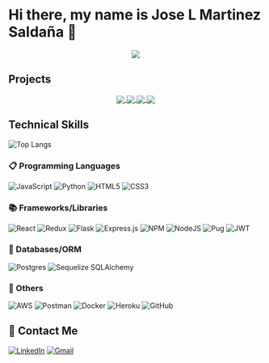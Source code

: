 # Hi there, my name is Jose L Martinez Saldaña 👋
<div align="center">
 <img src="https://github-readme-stats.vercel.app/api?username=jmartinezsal&theme=radical&count_private=true&hide=stars,issues&show_icons=true") />
 </div>
                           
## Projects 
<div align="center">
<a href="https://github.com/jmartinezsal/Culturegram">
  <img align="center" src="https://github-readme-stats.vercel.app/api/pin/?username=jmartinezsal&repo=Culturegram&theme=dark" />
</a>
<a href="https://github.com/jmartinezsal/heirbnb-app">
  <img align="center" src="https://github-readme-stats.vercel.app/api/pin/?username=jmartinezsal&repo=heirbnb-app&theme=dark" />
</a>
<a href="https://github.com/jmartinezsal/noteIt">
  <img align="center" src="https://github-readme-stats.vercel.app/api/pin/?username=jmartinezsal&repo=noteIt&theme=dark" />
</a>
<a href="https://github.com/jmartinezsal/statOverflow">
  <img align="center" src="https://github-readme-stats.vercel.app/api/pin/?username=jmartinezsal&repo=statOverflow&theme=dark" />
</a>
</div>


## Technical Skills
![Top Langs](https://github-readme-stats.vercel.app/api/top-langs/?username=jmartinezsal&layout=compact)

### 📋 Programming Languages
![JavaScript](https://img.shields.io/badge/javascript-%23323330.svg?style=for-the-badge&logo=javascript&logoColor=%23F7DF1E)
![Python](https://img.shields.io/badge/python-3670A0?style=for-the-badge&logo=python&logoColor=ffdd54)
![HTML5](https://img.shields.io/badge/html5-%23E34F26.svg?style=for-the-badge&logo=html5&logoColor=white)
![CSS3](https://img.shields.io/badge/css3-%231572B6.svg?style=for-the-badge&logo=css3&logoColor=white)

### 📚 Frameworks/Libraries
![React](https://img.shields.io/badge/react-%2320232a.svg?style=for-the-badge&logo=react&logoColor=%2361DAFB)
![Redux](https://img.shields.io/badge/redux-%23593d88.svg?style=for-the-badge&logo=redux&logoColor=white)
![Flask](https://img.shields.io/badge/flask-%23000.svg?style=for-the-badge&logo=flask&logoColor=white)
![Express.js](https://img.shields.io/badge/express.js-%23404d59.svg?style=for-the-badge&logo=express&logoColor=%2361DAFB)
![NPM](https://img.shields.io/badge/NPM-%23000000.svg?style=for-the-badge&logo=npm&logoColor=white)
![NodeJS](https://img.shields.io/badge/node.js-6DA55F?style=for-the-badge&logo=node.js&logoColor=white)
![Pug](https://img.shields.io/badge/Pug-FFF?style=for-the-badge&logo=pug&logoColor=A86454)
![JWT](https://img.shields.io/badge/JWT-black?style=for-the-badge&logo=JSON%20web%20tokens)

### 💾 Databases/ORM
![Postgres](https://img.shields.io/badge/postgres-%23316192.svg?style=for-the-badge&logo=postgresql&logoColor=white)
![Sequelize](https://img.shields.io/badge/Sequelize-52B0E7?style=for-the-badge&logo=Sequelize&logoColor=white)
SQLAlchemy 

### 🥅 Others
![AWS](https://img.shields.io/badge/AWS-%23FF9900.svg?style=for-the-badge&logo=amazon-aws&logoColor=white)
![Postman](https://img.shields.io/badge/Postman-FF6C37?style=for-the-badge&logo=postman&logoColor=white)
![Docker](https://img.shields.io/badge/docker-%230db7ed.svg?style=for-the-badge&logo=docker&logoColor=white)
![Heroku](https://img.shields.io/badge/heroku-%23430098.svg?style=for-the-badge&logo=heroku&logoColor=white)
![GitHub](https://img.shields.io/badge/github-%23121011.svg?style=for-the-badge&logo=github&logoColor=white)

## 💬 Contact Me
[![LinkedIn](https://img.shields.io/badge/linkedin-%230077B5.svg?style=for-the-badge&logo=linkedin&logoColor=white)](https://www.linkedin.com/in/jose-mart%C3%ADnez-salda%C3%B1a-b7a1b3b8/)
[![Gmail](https://img.shields.io/badge/Gmail-D14836?style=for-the-badge&logo=gmail&logoColor=white)](mailto:jmartinezsal326@gmail.com)
